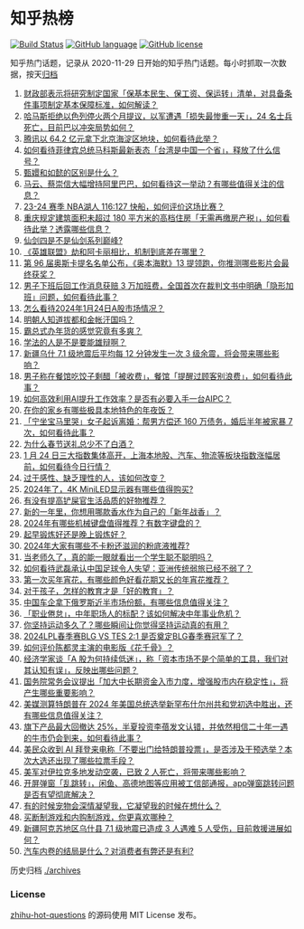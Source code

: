 # 知乎热榜
[![Build Status](https://github.com/ToWeLong/zhihu-hot-questions/workflows/CI/badge.svg)](https://github.com/ToWeLong/zhihu-hot-questions/actions)
[![GitHub language](https://img.shields.io/badge/language-golang-orange.svg)](https://golang.org/)
[![GitHub license](https://img.shields.io/github/license/ToWeLong/zhihu-hot-questions)](https://github.com/ToWeLong/zhihu-hot-questions/blob/main/LICENSE)

知乎热门话题，记录从 2020-11-29 日开始的知乎热门话题。每小时抓取一次数据，按天[归档](./archives)

<!-- BEGIN -->

1. [财政部表示将研究制定国家「保基本民生、保工资、保运转」清单，对具备条件事项制定基本保障标准，如何解读？](https://www.zhihu.com/question/640790998)
1. [哈马斯拒绝以色列停火两个月提议，以军遭遇「损失最惨重一天」，24 名士兵死亡，目前巴以冲突局势如何？](https://www.zhihu.com/question/640924565)
1. [腾讯以 64.2 亿元拿下北京海淀区地块，如何看待此举？](https://www.zhihu.com/question/640924601)
1. [如何看待菲律宾总统马科斯最新表态「台湾是中国一个省」，释放了什么信号？](https://www.zhihu.com/question/640924316)
1. [甄嬛和如懿的区别是什么？](https://www.zhihu.com/question/293834527)
1. [马云、蔡崇信大幅增持阿里巴巴，如何看待这一举动？有哪些值得关注的信息？](https://www.zhihu.com/question/640866137)
1. [23-24 赛季 NBA湖人 116:127 快船，如何评价这场比赛？](https://www.zhihu.com/question/640934263)
1. [重庆规定建筑面积未超过 180 平方米的高档住房「无需再缴房产税」，如何看待此举？透露哪些信息？](https://www.zhihu.com/question/640938771)
1. [仙剑四是不是仙剑系列巅峰?](https://www.zhihu.com/question/360385708)
1. [《英雄联盟》劫和阿卡丽相比，机制到底差在哪里？](https://www.zhihu.com/question/527671156)
1. [第 96 届奥斯卡提名名单公布，《奥本海默》13 提领跑，你推测哪些影片会最终获奖？](https://www.zhihu.com/question/640884327)
1. [男子下班后回工作消息获赔 3 万加班费，全国首次在裁判文书中明确「隐形加班」问题，如何看待此事？](https://www.zhihu.com/question/640815320)
1. [怎么看待2024年1月24日A股市场情况？](https://www.zhihu.com/question/640927344)
1. [明朝人知道拔都和金帐汗国吗？](https://www.zhihu.com/question/637422081)
1. [霸总式办年货的感觉究竟有多爽？](https://www.zhihu.com/question/640854486)
1. [学法的人是不是要能雄辩啊？](https://www.zhihu.com/question/640739949)
1. [新疆乌什 7.1 级地震后平均每 12 分钟发生一次 3 级余震，将会带来哪些影响？](https://www.zhihu.com/question/640842136)
1. [男子称在餐馆吃饺子剩醋「被收费」，餐馆「提醒过顾客别浪费」，如何看待此事？](https://www.zhihu.com/question/640802764)
1. [如何高效利用AI提升工作效率？是否有必要入手一台AIPC？](https://www.zhihu.com/question/640676566)
1. [在你的家乡有哪些极具本地特色的年夜饭？](https://www.zhihu.com/question/640936031)
1. [「宁坐宝马里哭」女子起诉离婚：帮男方偿还 160 万债务，婚后半年被家暴 7 次，如何看待此事？](https://www.zhihu.com/question/640796632)
1. [为什么春节送礼总少不了白酒？](https://www.zhihu.com/question/640935422)
1. [1 月 24 日三大指数集体高开，上海本地股、汽车、物流等板块指数涨幅居前，如何看待今日行情？](https://www.zhihu.com/question/640928702)
1. [过于感性、缺乏理性的人，该如何改变？](https://www.zhihu.com/question/640085693)
1. [2024年了，4K MiniLED显示器有哪些值得购买?](https://www.zhihu.com/question/639594776)
1. [有没有提高铲屎官生活品质的好物推荐？](https://www.zhihu.com/question/635897614)
1. [新的一年里，你想用哪款香水作为自己的「新年战香」？](https://www.zhihu.com/question/638657308)
1. [2024年有哪些机械键盘值得推荐？有数字键盘的？](https://www.zhihu.com/question/638630606)
1. [起早锻炼好还是晚上锻炼好？](https://www.zhihu.com/question/637924663)
1. [2024年大家有哪些不卡粉还滋润的粉底液推荐?](https://www.zhihu.com/question/637369228)
1. [当老师久了，真的能一眼就看出一个学生聪不聪明吗？](https://www.zhihu.com/question/639222741)
1. [如何看待武磊承认中国足球令人失望：亚洲传统弱旅已经不弱了？](https://www.zhihu.com/question/640793007)
1. [第一次买年宵花，有哪些颜色好看花期又长的年宵花推荐？](https://www.zhihu.com/question/637223801)
1. [对于孩子，怎样的教育才是「好的教育」？](https://www.zhihu.com/question/638542762)
1. [中国车企拿下俄罗斯近半市场份额，有哪些信息值得关注？](https://www.zhihu.com/question/640463121)
1. [「职业倦怠」，中年职场人的标配？该如何解决中年事业危机？](https://www.zhihu.com/question/640624227)
1. [你坚持运动多久了？哪些瞬间让你觉得坚持运动真的有用？](https://www.zhihu.com/question/640657384)
1. [2024LPL春季赛BLG VS TES 2:1 是否奠定BLG春季赛冠军了？](https://www.zhihu.com/question/640754688)
1. [如何评价陈都灵主演的电影版《花千骨》？](https://www.zhihu.com/question/640267978)
1. [经济学家谈「A 股为何持续低迷」，称「资本市场不是个简单的工具，我们对其认知有误」，反映出哪些问题？](https://www.zhihu.com/question/640803958)
1. [国务院常务会议提出「加大中长期资金入市力度，增强股市内在稳定性」，将产生哪些重要影响？](https://www.zhihu.com/question/640941085)
1. [美媒测算特朗普在 2024 年美国总统选举新罕布什尔州共和党初选中胜出，还有哪些信息值得关注？](https://www.zhihu.com/question/640927375)
1. [旗下产品最大回撤达 25%，半夏投资李蓓发文认错，并依然相信二十年一遇的牛市仍会到来，如何看待此事？](https://www.zhihu.com/question/640926714)
1. [美民众收到 AI 拜登来电称「不要出门给特朗普投票」，是否涉及干预选举？本次大选还出现了哪些拉票手段？](https://www.zhihu.com/question/640815658)
1. [美军对伊拉克多地发动空袭，已致 2 人死亡，将带来哪些影响？](https://www.zhihu.com/question/640923674)
1. [开屏弹窗「乱跳转」，闲鱼、高德地图等应用被工信部通报，app弹窗跳转问题是否有望彻底解决？](https://www.zhihu.com/question/640814903)
1. [有的时候宠物会深情凝望我，它凝望我的时候在想什么？](https://www.zhihu.com/question/639819319)
1. [买断制游戏和内购制游戏，你更喜欢哪种？](https://www.zhihu.com/question/640070327)
1. [新疆阿克苏地区乌什县 7.1 级地震已造成 3 人遇难 5 人受伤，目前救援进展如何？](https://www.zhihu.com/question/640843125)
1. [汽车内卷的结局是什么？对消费者有弊还是有利?](https://www.zhihu.com/question/640797513)

<!-- END -->

历史归档 [./archives](./archives)


### License
[zhihu-hot-questions](https://github.com/towelong/zhihu-hot-questions) 的源码使用 MIT License 发布。